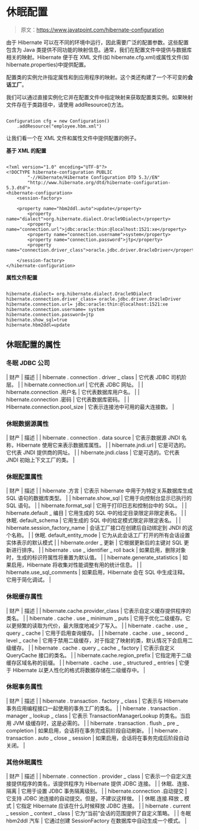 # 休眠配置

> 原文：<https://www.javatpoint.com/hibernate-configuration>

由于 Hibernate 可以在不同的环境中运行，因此需要广泛的配置参数。这些配置包含为 Java 类提供不同功能的映射信息。通常，我们在配置文件中提供与数据库相关的映射。Hibernate 便于在 XML 文件(如 hibernate.cfg.xml)或属性文件(如 hibernate.properties)中提供配置。

配置类的实例允许指定属性和到应用程序的映射。这个类还构建了一个不可变的**会话工厂**。

我们可以通过直接实例化它并在配置文件中指定映射来获取配置类实例。如果映射文件存在于类路径中，请使用 addResource()方法。

```

Configuration cfg = new Configuration()
    .addResource("employee.hbm.xml")

```

让我们看一个在 XML 文件和属性文件中提供配置的例子。

**基于 XML 的配置**

```

<?xml version="1.0" encoding="UTF-8"?>  
<!DOCTYPE hibernate-configuration PUBLIC  
        "-//Hibernate/Hibernate Configuration DTD 5.3//EN"  
        "http://www.hibernate.org/dtd/hibernate-configuration-5.3.dtd">  
<hibernate-configuration>  
    <session-factory>  

    <property name="hbm2ddl.auto">update</property>    
        <property name="dialect">org.hibernate.dialect.Oracle9Dialect</property>    
        <property name="connection.url">jdbc:oracle:thin:@localhost:1521:xe</property>    
        <property name="connection.username">system</property>    
        <property name="connection.password">jtp</property>    
        <property name="connection.driver_class">oracle.jdbc.driver.OracleDriver</property>   

    </session-factory>  
</hibernate-configuration>

```

**属性文件配置**

```

hibernate.dialect= org.hibernate.dialect.Oracle9Dialect
hibernate.connection.driver_class= oracle.jdbc.driver.OracleDriver
hibernate.connection.url= jdbc:oracle:thin:@localhost:1521:xe
hibernate.connection.username= system
hibernate.connection.password=jtp
hibernate.show_sql=true  
hibernate.hbm2ddl=update  

```

## 休眠配置的属性

### 冬眠 JDBC 公司

| 财产 | 描述 |
| hibernate . connection . driver _ class | 它代表 JDBC 司机阶层。 |
| hibernate.connection.url | 它代表 JDBC 网址。 |
| hibernate.connection .用户名 | 它代表数据库用户名。 |
| hibernate.connection .密码 | 它代表数据库密码。 |
| Hibernate.connection.pool_size | 它表示连接池中可用的最大连接数。 |

### 休眠数据源属性

| 财产 | 描述 |
| hibernate . connection . data source | 它表示数据源 JNDI 名称，Hibernate 使用它来表示数据库属性。 |
| hibernate.jndi.url | 它是可选的。它代表 JNDI 提供商的网址。 |
| hibernate.jndi.class | 它是可选的。它代表 JNDI 初始上下文工厂的类。 |

### 休眠配置属性

| 财产 | 描述 |
| hibernate .方言 | 它表示 hibernate 中用于为特定关系数据库生成 SQL 语句的数据库类型。 |
| hibernate.show_sql | 它用于向控制台显示已执行的 SQL 语句。 |
| hibernate.format_sql | 它用于打印日志和控制台中的 SQL。 |
| hibernate.default _ 编目 | 它用生成的 SQL 中的给定目录限定非限定表名。 |
| 休眠. default_schema | 它用生成的 SQL 中的给定模式限定非限定表名。 |
| hibernate.session_factory_name | 会话工厂接口在创建后自动绑定到 JNDI 的这个名称。 |
| 休眠. default_entity_mode | 它为从此会话工厂打开的所有会话设置实体表示的默认模式 |
| hibernate.order _ 更新 | 它根据更新后的主键对 SQL 更新进行排序。 |
| hibernate . use _ identifier _ roll back | 如果启用，删除对象时，生成的标识符属性将重置为默认值。 |
| hibernate.generate_statistics | 如果启用，Hibernate 将收集对性能调整有用的统计信息。 |
| hibernate.use_sql_comments | 如果启用，Hibernate 会在 SQL 中生成注释。它用于简化调试。 |

### 休眠缓存属性

| 财产 | 描述 |
| hibernate.cache.provider_class | 它表示自定义缓存提供程序的类名。 |
| hibernate . cache . use _ minimum _ puts | 它用于优化二级缓存。它以更频繁的读取为代价，最大限度地减少了写入。 |
| hibernate . cache . use _ query _ cache | 它用于启用查询缓存。 |
| hibernate . cache . use _ second _ level _ cache | 它用于禁用二级缓存，对于指定了<cache>映射的类，默认情况下会启用二级缓存。</cache> |
| hibernate . cache . query _ cache _ factory | 它表示自定义 QueryCache 接口的类名。 |
| hibernate.cache.region_prefix | 它指定用于二级缓存区域名称的前缀。 |
| hibernate . cache . use _ structured _ entries | 它便于 Hibernate 以更人性化的格式将数据存储在二级缓存中。 |

### 休眠事务属性

| 财产 | 描述 |
| hibernate . transaction . factory _ class | 它表示与 Hibernate 事务应用编程接口一起使用的事务工厂的类名。 |
| hibernate . transaction . manager _ lookup _ class | 它表示 TransactionManagerLookup 的类名。当启用 JVM 级缓存时，这是必需的。 |
| hibernate . transaction . flush _ pre _ completion | 如果启用，会话将在事务完成前阶段自动刷新。 |
| hibernate . transaction . auto _ close _ session | 如果启用，会话将在事务完成后阶段自动关闭。 |

### 其他休眠属性

| 财产 | 描述 |
| hibernate . connection . provider _ class | 它表示一个自定义连接提供程序的类名，该提供程序为 Hibernate 提供 JDBC 连接。 |
| 休眠、连接、隔离 | 它用于设置 JDBC 事务隔离级别。 |
| hibernate.connection .自动提交 | 它支持 JDBC 池连接的自动提交。但是，不建议这样做。 |
| 休眠.连接.释放 _ 模式 | 它指定 Hibernate 应该在什么时候释放 JDBC 连接。 |
| hibernate . current _ session _ context _ class | 它为“当前”会话的范围提供了自定义策略。 |
| 冬眠 hbm2ddl 汽车 | 它通过创建 SessionFactory 在数据库中自动生成一个模式。 |